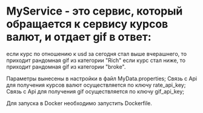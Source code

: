 # MyService - это сервис, который обращается к сервису курсов валют, и отдает gif в ответ:
если курс по отношению к usd за сегодня стал выше вчерашнего, то приходит рандомная gif из категории "Rich"
если курс стал ниже, то приходит рандомная gif из категории "broke".

Параметры вынесены в настройки в файл MyData.properties;
Связь с Api для получения курсов валют осуществляется по ключу rate_api_key;
Связь с Api для получения gif осуществляется по ключу gif_api_key;

Для запуска в Docker необходимо запустить Dockerfile.
